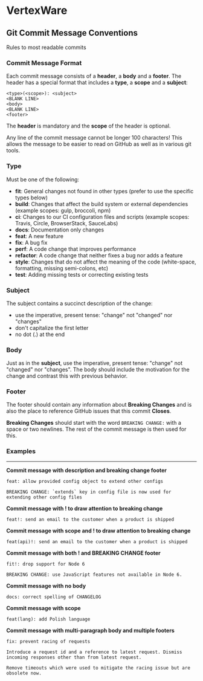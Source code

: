 # VertexWare

## Git Commit Message Conventions

Rules to most readable commits

### Commit Message Format
Each commit message consists of a **header**, a **body** and a **footer**.  The header has a special
format that includes a **type**, a **scope** and a **subject**:

```
<type>(<scope>): <subject>
<BLANK LINE>
<body>
<BLANK LINE>
<footer>
```

The **header** is mandatory and the **scope** of the header is optional.

Any line of the commit message cannot be longer 100 characters! This allows the message to be easier
to read on GitHub as well as in various git tools.

### Type
Must be one of the following:

* **fit**: General changes not found in other types (prefer to use the specific types below)
* **build**: Changes that affect the build system or external dependencies (example scopes: gulp, broccoli, npm)
* **ci**: Changes to our CI configuration files and scripts (example scopes: Travis, Circle, BrowserStack, SauceLabs)
* **docs**: Documentation only changes
* **feat**: A new feature
* **fix**: A bug fix
* **perf**: A code change that improves performance
* **refactor**: A code change that neither fixes a bug nor adds a feature
* **style**: Changes that do not affect the meaning of the code (white-space, formatting, missing semi-colons, etc)
* **test**: Adding missing tests or correcting existing tests

### Subject
The subject contains a succinct description of the change:

* use the imperative, present tense: "change" not "changed" nor "changes"
* don't capitalize the first letter
* no dot (.) at the end

### Body
Just as in the **subject**, use the imperative, present tense: "change" not "changed" nor "changes".
The body should include the motivation for the change and contrast this with previous behavior.

### Footer
The footer should contain any information about **Breaking Changes** and is also the place to
reference GitHub issues that this commit **Closes**.

**Breaking Changes** should start with the word `BREAKING CHANGE:` with a space or two newlines. The rest of the commit message is then used for this.

### Examples
<hr>

**Commit message with description and breaking change footer**
```
feat: allow provided config object to extend other configs

BREAKING CHANGE: `extends` key in config file is now used for extending other config files
```

**Commit message with ! to draw attention to breaking change**
```
feat!: send an email to the customer when a product is shipped
```

**Commit message with scope and ! to draw attention to breaking change**
```
feat(api)!: send an email to the customer when a product is shipped
```

**Commit message with both ! and BREAKING CHANGE footer**
```
fit!: drop support for Node 6

BREAKING CHANGE: use JavaScript features not available in Node 6.
```

**Commit message with no body**
```
docs: correct spelling of CHANGELOG
```

**Commit message with scope**
```
feat(lang): add Polish language
```

**Commit message with multi-paragraph body and multiple footers**
```
fix: prevent racing of requests

Introduce a request id and a reference to latest request. Dismiss
incoming responses other than from latest request.

Remove timeouts which were used to mitigate the racing issue but are
obsolete now.


